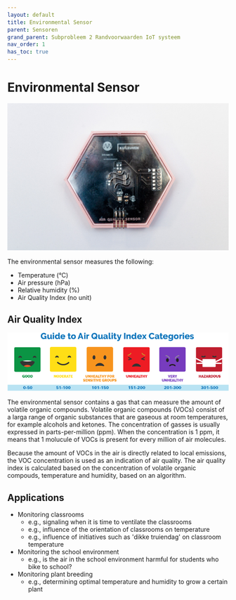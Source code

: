 ```yaml
---
layout: default
title: Environmental Sensor
parent: Sensoren
grand_parent: Subprobleem 2 Randvoorwaarden IoT systeem
nav_order: 1
has_toc: true
---
```


# Environmental Sensor

![](../assets/images/environmental-sensor.jpg)

The environmental sensor measures the following:
- Temperature (&deg;C)
- Air pressure (hPa)
- Relative humidity (%)
- Air Quality Index (no unit)

## Air Quality Index
![](../assets/images/air-quality-index.png)


The environmental sensor contains a gas that can measure the amount of volatile organic compounds. Volatile organic compounds (VOCs) consist of a larga range of organic substances that are gaseous at room temperatures, for example alcohols and ketones.
The concentration of gasses is usually expressed in parts-per-million (ppm). When the concentration is 1 ppm, it means that 1 molucule of VOCs is present for every million of air molecules.

Because the amount of VOCs in the air is directly related to local emissions, the VOC concentration is used as an indication of air quality. 
The air quality index is calculated based on the concentration of volatile organic compouds, temperature and humidity, based on an algorithm.

## Applications
- Monitoring classrooms
	* e.g., signaling when it is time to ventilate the classrooms
	* e.g., influence of the orientation of classrooms on temperature
	* e.g., influence of initiatives such as 'dikke truiendag' on classroom temperature
- Monitoring the school environment
	* e.g., is the air in the school environment harmful for students who bike to school?
- Monitoring plant breeding
	* e.g., determining optimal temperature and humidity to grow a certain plant
